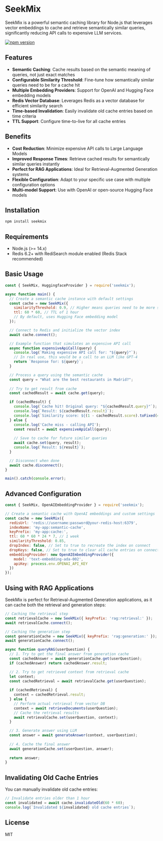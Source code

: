 # SeekMix

SeekMix is a powerful semantic caching library for Node.js that leverages vector embeddings to cache and retrieve semantically similar queries, significantly reducing API calls to expensive LLM services.

[![npm version](https://badge.fury.io/js/seekmix.svg)](https://badge.fury.io/js/seekmix)

## Features

- **Semantic Caching**: Cache results based on the semantic meaning of queries, not just exact matches
- **Configurable Similarity Threshold**: Fine-tune how semantically similar queries need to be for a cache hit
- **Multiple Embedding Providers**: Support for OpenAI and Hugging Face embedding models
- **Redis Vector Database**: Leverages Redis as a vector database for efficient similarity search
- **Time-based Invalidation**: Easily invalidate old cache entries based on time criteria
- **TTL Support**: Configure time-to-live for all cache entries

## Benefits

- **Cost Reduction**: Minimize expensive API calls to Large Language Models
- **Improved Response Times**: Retrieve cached results for semantically similar queries instantly
- **Perfect for RAG Applications**: Ideal for Retrieval-Augmented Generation systems
- **Flexible Configuration**: Adapt to your specific use case with multiple configuration options
- **Multi-model Support**: Use with OpenAI or open-source Hugging Face models

## Installation

```bash
npm install seekmix
```

## Requirements

- Node.js (>= 14.x)
- Redis 6.2+ with RediSearch module enabled (Redis Stack recommended)

## Basic Usage

```javascript
const { SeekMix, HuggingfaceProvider } = require('seekmix');

async function main() {
  // Create a semantic cache instance with default settings
  const cache = new SeekMix({
    similarityThreshold: 0.9, // Higher means queries need to be more similar for a cache hit
    ttl: 60 * 60, // TTL of 1 hour
    // By default, uses Hugging Face embedding model
  });

  // Connect to Redis and initialize the vector index
  await cache.connect();

  // Example function that simulates an expensive API call
  async function expensiveApiCall(query) {
    console.log(`Making expensive API call for: "${query}"`);
    // In real use, this would be a call to an LLM like GPT-4
    return `Response for: ${query}`;
  }

  // Process a query using the semantic cache
  const query = "What are the best restaurants in Madrid?";
  
  // Try to get result from cache
  const cachedResult = await cache.get(query);

  if (cachedResult) {
    console.log(`Cache hit! Original query: "${cachedResult.query}"`);
    console.log(`Result: ${cachedResult.result}`);
    console.log(`Similarity score: ${(1 - cachedResult.score).toFixed(4)}`);
  } else {
    console.log('Cache miss - calling API');
    const result = await expensiveApiCall(query);
    
    // Save to cache for future similar queries
    await cache.set(query, result);
    console.log(`Result: ${result}`);
  }

  // Disconnect when done
  await cache.disconnect();
}

main().catch(console.error);
```

## Advanced Configuration

```javascript
const { SeekMix, OpenAIEmbeddingProvider } = require('seekmix');

// Create a semantic cache with OpenAI embeddings and custom settings
const cache = new SeekMix({
  redisUrl: 'redis://username:password@your-redis-host:6379',
  indexName: 'my-app:semantic-cache',
  keyPrefix: 'my-app:cache:',
  ttl: 60 * 60 * 24 * 7, // 1 week
  similarityThreshold: 0.85,
  dropIndex: false, // Set to true to recreate the index on connect
  dropKeys: false, // Set to true to clear all cache entries on connect
  embeddingProvider: new OpenAIEmbeddingProvider({
    model: 'text-embedding-ada-002',
    apiKey: process.env.OPENAI_API_KEY
  })
});
```

## Using with RAG Applications

SeekMix is perfect for Retrieval-Augmented Generation applications, as it can cache both the retrieval and generation steps:

```javascript
// Caching the retrieval step
const retrievalCache = new SeekMix({ keyPrefix: 'rag:retrieval:' });
await retrievalCache.connect();

// Caching the generation step
const generationCache = new SeekMix({ keyPrefix: 'rag:generation:' });
await generationCache.connect();

async function queryRAG(userQuestion) {
  // 1. Try to get the final answer from generation cache
  const cachedAnswer = await generationCache.get(userQuestion);
  if (cachedAnswer) return cachedAnswer.result;

  // 2. Try to get retrieved context from retrieval cache
  let context;
  const cachedRetrieval = await retrievalCache.get(userQuestion);
  
  if (cachedRetrieval) {
    context = cachedRetrieval.result;
  } else {
    // Perform actual retrieval from vector DB
    context = await retrieveDocuments(userQuestion);
    // Cache the retrieval results
    await retrievalCache.set(userQuestion, context);
  }

  // 3. Generate answer using LLM
  const answer = await generateAnswer(context, userQuestion);
  
  // 4. Cache the final answer
  await generationCache.set(userQuestion, answer);
  
  return answer;
}
```

## Invalidating Old Cache Entries

You can manually invalidate old cache entries:

```javascript
// Invalidate entries older than 1 hour
const invalidated = await cache.invalidateOld(60 * 60);
console.log(`Invalidated ${invalidated} old cache entries`);
```

## License

MIT
